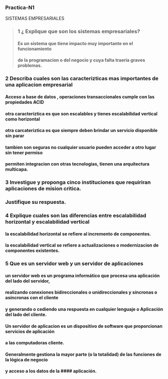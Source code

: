 ### Practica-N1
SISTEMAS EMPRESARIALES
> ###  1 ¿ Explique que son los sistemas empresariales?
>
> ####     Es un sistema que tiene impacto  muy importante en el funcionamiento
> ####     de la programacion o del negocio y cuya falta traeria graves problemas.
>
###  2 Describa cuales son las caracterizticas mas importantes de una aplicacion empresarial
####
####     Acceso a base de datos , operaciones transaccionales cumple con las propiedades ACID
####     otra caracteriztica es que son escalables y tienes escalabilidad vertical como horizontal
####     otra carcateriztica es que siempre deben brindar un servicio disponible sin parar
####     tambien son seguras no cualquier usuario pueden acceder a otro lugar sin tener permiso
####     permiten integracion con otras tecnologias, tienen una arquitectura multicapa.
####
###  3 Investigue y proponga cinco instituciones que requiriran aplicaciones de mision critica.
###    Justifique su respuesta. 
####    
###  4 Explique cuales son las diferencias entre escalabilidad horizontal y escalabilidad vertical
####   la escalabilidad horizontal se refiere al incremento de componentes.
####   la escalabilidad vertical se refiere a actualizaciones o modernizacion de componentes existentes.
###  5 Que es un servidor web y un servidor de aplicaciones
####
####   un servidor web es un programa informático que procesa una aplicación del lado del servidor, 
####   realizando conexiones bidireccionales o unidireccionales y síncronas o asíncronas con el cliente
####   y generando o cediendo una respuesta en cualquier lenguaje o Aplicación del lado del cliente.
####
####   Un servidor de aplicacion es un dispositivo de software que proporcionan servicios de aplicación 
####   a las computadoras cliente.
####   Generalmente gestiona la mayor parte (o la totalidad) de las funciones de la lógica de negocio
####   y acceso a los datos de la ####   aplicación.
